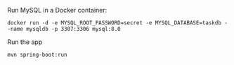 
Run MySQL in a Docker container: 

``` shell
docker run -d -e MYSQL_ROOT_PASSWORD=secret -e MYSQL_DATABASE=taskdb --name mysqldb -p 3307:3306 mysql:8.0
```


Run the app
```shell
mvn spring-boot:run
```